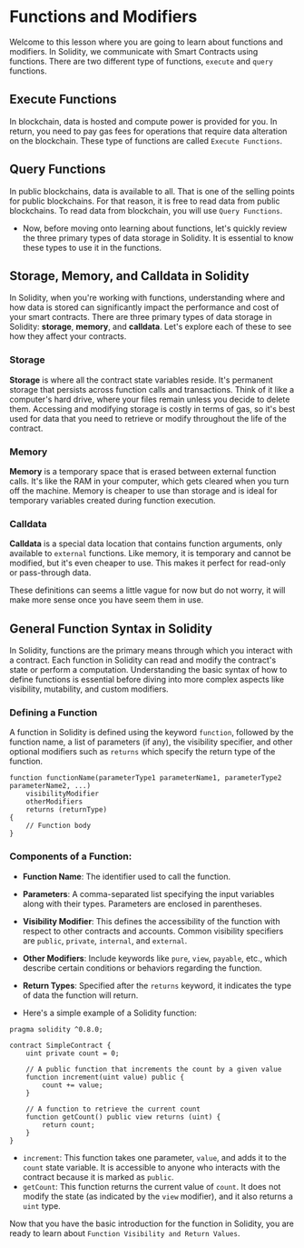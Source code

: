 # Functions and Modifiers

Welcome to this lesson where you are going to learn about functions and modifiers.
In Solidity, we communicate with Smart Contracts using functions. There are two different type of functions, `execute` and `query` functions.

## Execute Functions

In blockchain, data is hosted and compute power is provided for you. In return, you need to pay gas fees for operations that require data alteration on the blockchain. These type of functions are called `Execute Functions`.

## Query Functions

In public blockchains, data is available to all. That is one of the selling points for public blockchains. For that reason, it is free to read data from public blockchains. To read data from blockchain, you will use `Query Functions`.

- Now, before moving onto learning about functions, let's quickly review the three primary types of data storage in Solidity. It is essential to know these types to use it in the functions.

## Storage, Memory, and Calldata in Solidity

In Solidity, when you're working with functions, understanding where and how data is stored can significantly impact the performance and cost of your smart contracts. There are three primary types of data storage in Solidity: **storage**, **memory**, and **calldata**. Let's explore each of these to see how they affect your contracts.

### Storage

**Storage** is where all the contract state variables reside. It's permanent storage that persists across function calls and transactions. Think of it like a computer's hard drive, where your files remain unless you decide to delete them. Accessing and modifying storage is costly in terms of gas, so it's best used for data that you need to retrieve or modify throughout the life of the contract.

### Memory

**Memory** is a temporary space that is erased between external function calls. It's like the RAM in your computer, which gets cleared when you turn off the machine. Memory is cheaper to use than storage and is ideal for temporary variables created during function execution.

### Calldata

**Calldata** is a special data location that contains function arguments, only available to `external` functions. Like memory, it is temporary and cannot be modified, but it's even cheaper to use. This makes it perfect for read-only or pass-through data.

These definitions can seems a little vague for now but do not worry, it will make more sense once you have seem them in use.

## General Function Syntax in Solidity

In Solidity, functions are the primary means through which you interact with a contract. Each function in Solidity can read and modify the contract's state or perform a computation. Understanding the basic syntax of how to define functions is essential before diving into more complex aspects like visibility, mutability, and custom modifiers.

### Defining a Function

A function in Solidity is defined using the keyword `function`, followed by the function name, a list of parameters (if any), the visibility specifier, and other optional modifiers such as `returns` which specify the return type of the function.

```solidity
function functionName(parameterType1 parameterName1, parameterType2 parameterName2, ...)
    visibilityModifier
    otherModifiers
    returns (returnType)
{
    // Function body
}
```

### Components of a Function:

- **Function Name**: The identifier used to call the function.
- **Parameters**: A comma-separated list specifying the input variables along with their types. Parameters are enclosed in parentheses.
- **Visibility Modifier**: This defines the accessibility of the function with respect to other contracts and accounts. Common visibility specifiers are `public`, `private`, `internal`, and `external`.
- **Other Modifiers**: Include keywords like `pure`, `view`, `payable`, etc., which describe certain conditions or behaviors regarding the function.
- **Return Types**: Specified after the `returns` keyword, it indicates the type of data the function will return.

- Here's a simple example of a Solidity function:

```solidity
pragma solidity ^0.8.0;

contract SimpleContract {
    uint private count = 0;

    // A public function that increments the count by a given value
    function increment(uint value) public {
        count += value;
    }

    // A function to retrieve the current count
    function getCount() public view returns (uint) {
        return count;
    }
}
```

- `increment`: This function takes one parameter, `value`, and adds it to the `count` state variable. It is accessible to anyone who interacts with the contract because it is marked as `public`.
- `getCount`: This function returns the current value of `count`. It does not modify the state (as indicated by the `view` modifier), and it also returns a `uint` type.

Now that you have the basic introduction for the function in Solidity, you are ready to learn about `Function Visibility and Return Values`.
